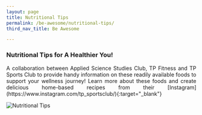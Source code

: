```yaml
---
layout: page
title: Nutritional Tips
permalink: /be-awesome/nutritional-tips/
third_nav_title: Be Awesome

---
```

### Nutritional Tips for A Healthier You! ###
<div style="text-align: justify">
    <p>
A collaboration between Applied Science Studies Club, TP Fitness and TP Sports Club to provide handy information on these readily available foods to support your wellness journey! Learn more about these foods and create delicious home-based recipes from their [Instagram](https://www.instagram.com/tp_sportsclub/){:target="_blank"}
  </p>
  
![Nutritional Tips]({{site.baseurl}}/images/BeAwesome-Nutritional_Tips-compressed.png)
